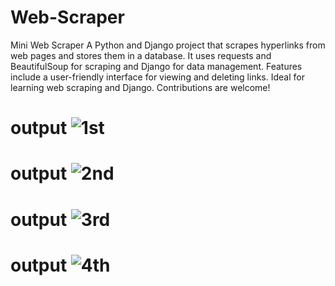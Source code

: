 # Web-Scraper
Mini Web Scraper A Python and Django project that scrapes hyperlinks from web pages and stores them in a database. It uses requests and BeautifulSoup for scraping and Django for data management. Features include a user-friendly interface for viewing and deleting links. Ideal for learning web scraping and Django. Contributions are welcome!
# output ![1st](https://github.com/user-attachments/assets/4c5150d6-7789-4f52-b15d-13efb828f34c)
# output ![2nd](https://github.com/user-attachments/assets/3a7fa085-b23c-42c8-8ff7-d1bebf4881c5)
# output ![3rd](https://github.com/user-attachments/assets/d6d238a2-46b7-407d-a9be-f8df37347459)

# output ![4th](https://github.com/user-attachments/assets/2880b396-b0ac-4e27-b991-8f4578a9f14b)
